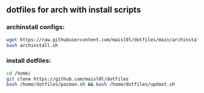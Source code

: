 ## dotfiles for arch with install scripts

### archinstall configs:
```sh
wget https://raw.githubusercontent.com/maisl0l/dotfiles/main/archinstall/archinstall.sh
bash archinstall.sh
```

### install dotfiles:
```sh
cd /home/
git clone https://github.com/maisl0l/dotfiles
bash /home/dotfiles/pacman.sh && bash /home/dotfiles/updoot.sh
```
